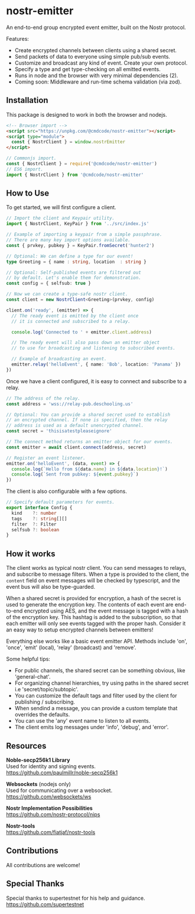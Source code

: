 # nostr-emitter
An end-to-end group encrypted event emitter, built on the Nostr protocol.

Features:
 - Create encrypted channels between clients using a shared secret.
 - Send packets of data to everyone using simple pub/sub events.
 - Customize and broadcast any kind of event. Create your own protocol.
 - Specify a type and get type-checking on all emitted events.
 - Runs in node and the browser with very minimal dependencies (2).
 - Coming soon: Middleware and run-time schema validation (via zod).

## Installation
This package is designed to work in both the browser and nodejs.

```html
<!-- Browser import -->
<script src="https://unpkg.com/@cmdcode/nostr-emitter"></script>
<script type="module"> 
  const { NostrClient } = window.nostrEmitter
</script>
```
```js
// Commonjs import.
const { NostrClient } = require('@cmdcode/nostr-emitter')
// ES6 import.
import { NostrClient } from '@cmdcode/nostr-emitter'
```

## How to Use
To get started, we will first configure a client.

```ts
// Import the client and Keypair utility.
import { NostrClient, KeyPair } from '../src/index.js'

// Example of importing a keypair from a simple passphrase. 
// There are many key import options available.
const { prvkey, pubkey } = KeyPair.fromSecret('hunter2')

// Optional: We can define a type for our event!
type Greeting = { name : string, location  : string }

// Optional: Self-published events are filtered out 
// by default. Let's enable them for demonstration.
const config = { selfsub: true }

// Now we can create a type-safe nostr client.
const client = new NostrClient<Greeting>(prvkey, config)

client.on('ready', (emitter) => {
  // The ready event is emitted by the client once
  // it is connected and subscribed to a relay.

  console.log('Connected to ' + emitter.client.address)

  // The ready event will also pass down an emitter object
  // to use for broadcasting and listening to subscribed events.

  // Example of broadcasting an event.
  emitter.relay('helloEvent', { name: 'Bob', location: 'Panama' })
})
```

Once we have a client configured, it is easy to connect and subscribe to a relay.

```ts
// The address of the relay.
const address = 'wss://relay-pub.deschooling.us'

// Optional: You can provide a shared secret used to establish 
// an encrypted channel. If none is specified, then the relay 
// address is used as a default unencrypted channel.
const secret = 'thisisatestpleaseignore'

// The connect method returns an emitter object for our events.
const emitter = await client.connect(address, secret)

// Register an event listener.
emitter.on('helloEvent', (data, event) => {
  console.log(`Hello from ${data.name} in ${data.location}!`)
  console.log(`Sent from pubkey: ${event.pubkey}`)
})
```
The client is also configurable with a few options.

```ts
// Specify default parameters for events.
export interface Config {
  kind    ?: number
  tags    ?: string[][]
  filter  ?: Filter
  selfsub ?: boolean
}
```


## How it works

The client works as typical nostr client. You can send messages to relays, and subscribe to message filters. When a type is provided to the client, the `content` field on event messages will be checked by typescript, and the event bus will also be type-guarded.

When a shared secret is provided for encryption, a hash of the secret is used to generate the encryption key. The contents of each event are end-to-end encrypted using AES, and the event message is tagged with a hash of the encryption key. This hashtag is added to the subscription, so that each emitter will only see events tagged with the proper hash. Consider it an easy way to setup encrypted channels between emitters!

Everything else works like a basic event emitter API. Methods include 'on', 'once', 'emit' (local), 'relay' (broadcast) and 'remove'.

Some helpful tips:
* For public channels, the shared secret can be something obvious, like 'general-chat'.
* For organizing channel hierarchies, try using paths in the shared secret i.e 'secret/topic/subtopic'.
* You can customize the default tags and filter used by the client for publishing / subscribing.
* When sendind a message, you can provide a custom template that overrides the defaults.
* You can use the 'any' event name to listen to all events.
* The client emits log messages under 'info', 'debug', and 'error'.


## Resources

**Noble-secp256k1 Library**  
Used for identity and signing events.  
https://github.com/paulmillr/noble-secp256k1

**Websockets** (nodejs only)  
Used for communicating over a websocket.  
https://github.com/websockets/ws

**Nostr Implementation Possibilities**  
https://github.com/nostr-protocol/nips

**Nostr-tools**  
https://github.com/fiatjaf/nostr-tools

## Contributions
All contributions are welcome!

## Special Thanks
Special thanks to supertestnet for his help and guidance.  
https://github.com/supertestnet

